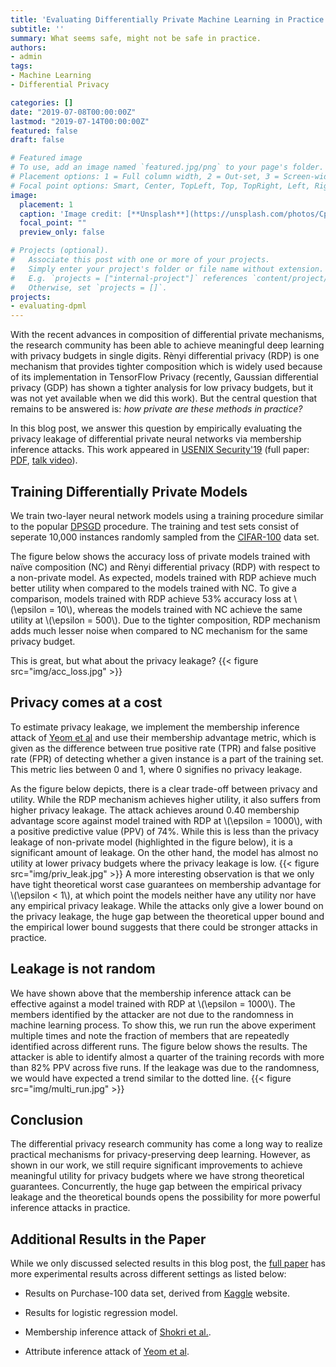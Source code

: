 ```yaml
---
title: 'Evaluating Differentially Private Machine Learning in Practice'
subtitle: ''
summary: What seems safe, might not be safe in practice.
authors:
- admin
tags:
- Machine Learning
- Differential Privacy

categories: []
date: "2019-07-08T00:00:00Z"
lastmod: "2019-07-14T00:00:00Z"
featured: false
draft: false

# Featured image
# To use, add an image named `featured.jpg/png` to your page's folder.
# Placement options: 1 = Full column width, 2 = Out-set, 3 = Screen-width
# Focal point options: Smart, Center, TopLeft, Top, TopRight, Left, Right, BottomLeft, Bottom, BottomRight
image:
  placement: 1
  caption: 'Image credit: [**Unsplash**](https://unsplash.com/photos/CpkOjOcXdUY)'
  focal_point: ""
  preview_only: false

# Projects (optional).
#   Associate this post with one or more of your projects.
#   Simply enter your project's folder or file name without extension.
#   E.g. `projects = ["internal-project"]` references `content/project/deep-learning/index.md`.
#   Otherwise, set `projects = []`.
projects:
- evaluating-dpml
---
```


With the recent advances in composition of differential private mechanisms, the research community has been able to achieve meaningful deep learning with privacy budgets in single digits. R&#x00E8;nyi differential privacy (RDP) is one mechanism that provides tighter composition which is widely used because of its implementation in TensorFlow Privacy (recently, Gaussian differential privacy (GDP) has shown a tighter analysis for low privacy budgets, but it was not yet available when we did this work). But the central question that remains to be answered is: _how private are these methods in practice?_ 

In this blog post, we answer this question by empirically evaluating the privacy leakage of differential private neural networks via membership inference attacks. This work appeared in [USENIX Security'19](https://www.usenix.org/conference/usenixsecurity19) (full paper: [PDF](https://www.cs.virginia.edu/~evans/pubs/usenix2019/evaluatingdp.pdf), [talk video](https://www.youtube.com/watch?v=JAGhqbY_U50)).

## Training Differentially Private Models
We train two-layer neural network models using a training procedure similar to the popular [DPSGD](https://arxiv.org/pdf/1607.00133.pdf) procedure. The training and test sets consist of seperate 10,000 instances randomly sampled from the [CIFAR-100](https://www.cs.toronto.edu/~kriz/cifar.html) data set. 

The figure below shows the accuracy loss of private models trained with na&#x00EF;ve composition (NC) and R&#x00E8;nyi differential privacy (RDP) with respect to a non-private model. As expected, models trained with RDP achieve much better utility when compared to the models trained with NC. To give a comparison, models trained with RDP achieve 53% accuracy loss at \\(\epsilon = 10\\), whereas the models trained with NC achieve the same utility at \\(\epsilon = 500\\). Due to the tighter composition, RDP mechanism adds much lesser noise when compared to NC mechanism for the same privacy budget. 

This is great, but what about the privacy leakage?
{{< figure src="img/acc_loss.jpg" >}}

## Privacy comes at a cost
To estimate privacy leakage, we implement the membership inference attack of [Yeom et al](https://arxiv.org/pdf/1709.01604.pdf) and use their membership advantage metric, which is given as the difference between true positive rate (TPR) and false positive rate (FPR) of detecting whether a given instance is a part of the training set. This metric lies between 0 and 1, where 0 signifies no privacy leakage. 

As the figure below depicts, there is a clear trade-off between privacy and utility. While the RDP mechanism achieves higher utility, it also suffers from higher privacy leakage. The attack achieves around 0.40 membership advantage score against model trained with RDP at \\(\epsilon = 1000\\), with a positive predictive value (PPV) of 74%. While this is less than the privacy leakage of non-private model (highlighted in the figure below), it is a significant amount of leakage. On the other hand, the model has almost no utility at lower privacy budgets where the privacy leakage is low.
{{< figure src="img/priv_leak.jpg" >}}
A more interesting observation is that we only have tight theoretical worst case guarantees on membership advantage for \\(\epsilon < 1\\), at which point the models neither have any utility nor have any empirical privacy leakage. While the attacks only give a lower bound on the privacy leakage, the huge gap between the theoretical upper bound and the empirical lower bound suggests that there could be stronger attacks  in practice.

## Leakage is not random
We have shown above that the membership inference attack can be effective against a model trained with RDP at \\(\epsilon = 1000\\). The members identified by the attacker are not due to the randomness in machine learning process. To show this, we run run the above experiment multiple times and note the fraction of members that are repeatedly identified across different runs. The figure below shows the results. The attacker is able to identify almost a quarter of the training records with more than 82% PPV across five runs. If the leakage was due to the randomness, we would have expected a trend similar to the dotted line.
{{< figure src="img/multi_run.jpg" >}}

## Conclusion
The differential privacy research community has come a long way to realize practical mechanisms for privacy-preserving deep learning. However, as shown in our work, we still require significant improvements to achieve meaningful utility for privacy budgets where we have strong theoretical guarantees. Concurrently, the huge gap between the empirical privacy leakage and the theoretical bounds opens the possibility for more powerful inference attacks in practice.

## Additional Results in the Paper
While we only discussed selected results in this blog post, the [full paper](https://www.cs.virginia.edu/~evans/pubs/usenix2019/evaluatingdp.pdf) has more experimental results across different settings as listed below:

- Results on Purchase-100 data set, derived from [Kaggle](https://www.kaggle.com/c/acquire-valued-shoppers-challenge/data) website.

- Results for logistic regression model.

- Membership inference attack of [Shokri et al.](https://arxiv.org/pdf/1610.05820.pdf).

- Attribute inference attack of [Yeom et al](https://arxiv.org/pdf/1709.01604.pdf).
